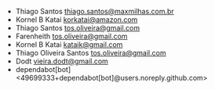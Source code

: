 * Thiago Santos <thiago.santos@maxmilhas.com.br>
* Kornel B Katai <korkatai@amazon.com>
* Thiago Santos <tos.oliveira@gmail.com>
* Farenheith <tos.oliveira@gmail.com>
* Kornel B Katai <kataik@gmail.com>
* Thiago Oliveira Santos <tos.oliveira@gmail.com>
* Dodt <vieira.dodt@gmail.com>
* dependabot[bot] <49699333+dependabot[bot]@users.noreply.github.com>
